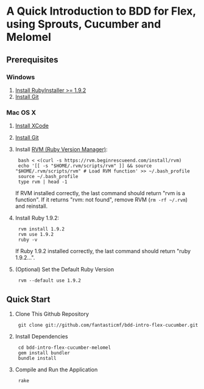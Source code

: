# A Quick Introduction to BDD for Flex, using Sprouts, Cucumber and Melomel #



## Prerequisites ##

### Windows ###

1. [Install RubyInstaller >= 1.9.2](http://rubyinstaller.org/downloads/)
2. [Install Git](http://code.google.com/p/msysgit/downloads/list?can=3)

### Mac OS X ###

1. [Install XCode](http://developer.apple.com/xcode/)
2. [Install Git](http://code.google.com/p/git-osx-installer/downloads/list?can=3)
3. Install [RVM (Ruby Version Manager)](https://rvm.beginrescueend.com/):

        bash < <(curl -s https://rvm.beginrescueend.com/install/rvm)
        echo '[[ -s "$HOME/.rvm/scripts/rvm" ]] && source "$HOME/.rvm/scripts/rvm" # Load RVM function' >> ~/.bash_profile
        source ~/.bash_profile
        type rvm | head -1

    If RVM installed correctly, the last command should return "rvm is a function". If it returns "rvm: not found", remove RVM (`rm -rf ~/.rvm`) and reinstall.

4. Install Ruby 1.9.2:

        rvm install 1.9.2
        rvm use 1.9.2
        ruby -v

    If Ruby 1.9.2 installed correctly, the last command should return "ruby 1.9.2...".

5. (Optional) Set the Default Ruby Version

        rvm --default use 1.9.2



## Quick Start ##

1. Clone This Github Repository

        git clone git://github.com/fantasticmf/bdd-intro-flex-cucumber.git

2. Install Dependencies

        cd bdd-intro-flex-cucumber-melomel
        gem install bundler
        bundle install

4. Compile and Run the Application

        rake
